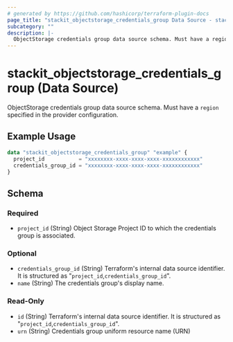 ```yaml
---
# generated by https://github.com/hashicorp/terraform-plugin-docs
page_title: "stackit_objectstorage_credentials_group Data Source - stackit"
subcategory: ""
description: |-
  ObjectStorage credentials group data source schema. Must have a region specified in the provider configuration.
---
```


# stackit_objectstorage_credentials_group (Data Source)

ObjectStorage credentials group data source schema. Must have a `region` specified in the provider configuration.

## Example Usage

```terraform
data "stackit_objectstorage_credentials_group" "example" {
  project_id           = "xxxxxxxx-xxxx-xxxx-xxxx-xxxxxxxxxxxx"
  credentials_group_id = "xxxxxxxx-xxxx-xxxx-xxxx-xxxxxxxxxxxx"
}
```

<!-- schema generated by tfplugindocs -->
## Schema

### Required

- `project_id` (String) Object Storage Project ID to which the credentials group is associated.

### Optional

- `credentials_group_id` (String) Terraform's internal data source identifier. It is structured as "`project_id`,`credentials_group_id`".
- `name` (String) The credentials group's display name.

### Read-Only

- `id` (String) Terraform's internal data source identifier. It is structured as "`project_id`,`credentials_group_id`".
- `urn` (String) Credentials group uniform resource name (URN)
